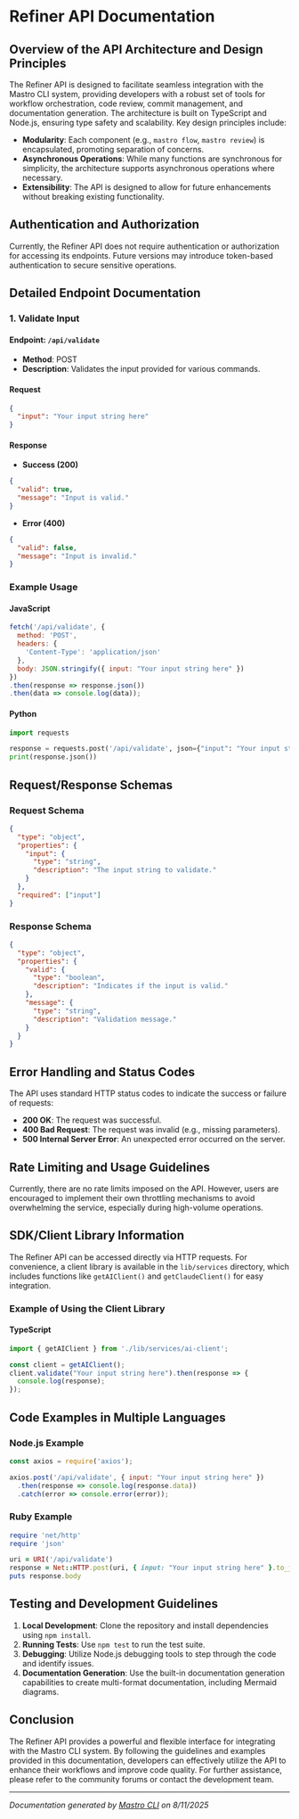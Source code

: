 <!---
This file was automatically generated by Mastro CLI
Generated on: 2025-08-12T03:57:32.415Z
Document type: api
Title: API Documentation

To prevent this file from being overwritten, add custom content
between the CUSTOM_START and CUSTOM_END markers below.
--->

# Refiner API Documentation

## Overview of the API Architecture and Design Principles

The Refiner API is designed to facilitate seamless integration with the Mastro CLI system, providing developers with a robust set of tools for workflow orchestration, code review, commit management, and documentation generation. The architecture is built on TypeScript and Node.js, ensuring type safety and scalability. Key design principles include:

- **Modularity**: Each component (e.g., `mastro flow`, `mastro review`) is encapsulated, promoting separation of concerns.
- **Asynchronous Operations**: While many functions are synchronous for simplicity, the architecture supports asynchronous operations where necessary.
- **Extensibility**: The API is designed to allow for future enhancements without breaking existing functionality.

## Authentication and Authorization

Currently, the Refiner API does not require authentication or authorization for accessing its endpoints. Future versions may introduce token-based authentication to secure sensitive operations.

## Detailed Endpoint Documentation

### 1. Validate Input

#### Endpoint: `/api/validate`

- **Method**: POST
- **Description**: Validates the input provided for various commands.

#### Request

```json
{
  "input": "Your input string here"
}
```

#### Response

- **Success (200)**

```json
{
  "valid": true,
  "message": "Input is valid."
}
```

- **Error (400)**

```json
{
  "valid": false,
  "message": "Input is invalid."
}
```

### Example Usage

#### JavaScript

```javascript
fetch('/api/validate', {
  method: 'POST',
  headers: {
    'Content-Type': 'application/json'
  },
  body: JSON.stringify({ input: "Your input string here" })
})
.then(response => response.json())
.then(data => console.log(data));
```

#### Python

```python
import requests

response = requests.post('/api/validate', json={"input": "Your input string here"})
print(response.json())
```

## Request/Response Schemas

### Request Schema

```json
{
  "type": "object",
  "properties": {
    "input": {
      "type": "string",
      "description": "The input string to validate."
    }
  },
  "required": ["input"]
}
```

### Response Schema

```json
{
  "type": "object",
  "properties": {
    "valid": {
      "type": "boolean",
      "description": "Indicates if the input is valid."
    },
    "message": {
      "type": "string",
      "description": "Validation message."
    }
  }
}
```

## Error Handling and Status Codes

The API uses standard HTTP status codes to indicate the success or failure of requests:

- **200 OK**: The request was successful.
- **400 Bad Request**: The request was invalid (e.g., missing parameters).
- **500 Internal Server Error**: An unexpected error occurred on the server.

## Rate Limiting and Usage Guidelines

Currently, there are no rate limits imposed on the API. However, users are encouraged to implement their own throttling mechanisms to avoid overwhelming the service, especially during high-volume operations.

## SDK/Client Library Information

The Refiner API can be accessed directly via HTTP requests. For convenience, a client library is available in the `lib/services` directory, which includes functions like `getAIClient()` and `getClaudeClient()` for easy integration.

### Example of Using the Client Library

#### TypeScript

```typescript
import { getAIClient } from './lib/services/ai-client';

const client = getAIClient();
client.validate("Your input string here").then(response => {
  console.log(response);
});
```

## Code Examples in Multiple Languages

### Node.js Example

```javascript
const axios = require('axios');

axios.post('/api/validate', { input: "Your input string here" })
  .then(response => console.log(response.data))
  .catch(error => console.error(error));
```

### Ruby Example

```ruby
require 'net/http'
require 'json'

uri = URI('/api/validate')
response = Net::HTTP.post(uri, { input: "Your input string here" }.to_json, "Content-Type" => "application/json")
puts response.body
```

## Testing and Development Guidelines

1. **Local Development**: Clone the repository and install dependencies using `npm install`.
2. **Running Tests**: Use `npm test` to run the test suite.
3. **Debugging**: Utilize Node.js debugging tools to step through the code and identify issues.
4. **Documentation Generation**: Use the built-in documentation generation capabilities to create multi-format documentation, including Mermaid diagrams.

## Conclusion

The Refiner API provides a powerful and flexible interface for integrating with the Mastro CLI system. By following the guidelines and examples provided in this documentation, developers can effectively utilize the API to enhance their workflows and improve code quality. For further assistance, please refer to the community forums or contact the development team.

---

<!-- CUSTOM_START -->
<!-- Add your custom content here - it will be preserved during regeneration -->
<!-- CUSTOM_END -->

*Documentation generated by [Mastro CLI](https://github.com/your-org/mastro) on 8/11/2025*